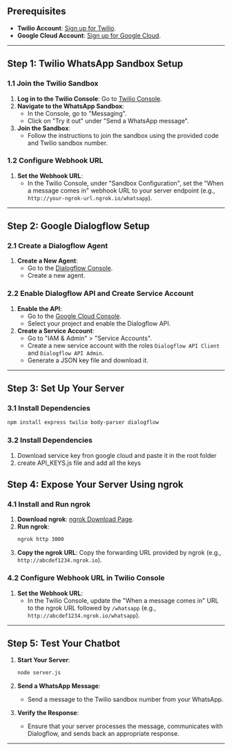 ## Prerequisites
- **Twilio Account**: [Sign up for Twilio](https://www.twilio.com/).
- **Google Cloud Account**: [Sign up for Google Cloud](https://cloud.google.com/).

---

## Step 1: Twilio WhatsApp Sandbox Setup

### 1.1 Join the Twilio Sandbox
1. **Log in to the Twilio Console**: Go to [Twilio Console](https://www.twilio.com/console).
2. **Navigate to the WhatsApp Sandbox**:
   - In the Console, go to "Messaging".
   - Click on "Try it out" under "Send a WhatsApp message".
3. **Join the Sandbox**:
   - Follow the instructions to join the sandbox using the provided code and Twilio sandbox number.

### 1.2 Configure Webhook URL
1. **Set the Webhook URL**:
   - In the Twilio Console, under "Sandbox Configuration", set the "When a message comes in" webhook URL to your server endpoint (e.g., `http://your-ngrok-url.ngrok.io/whatsapp`).

---

## Step 2: Google Dialogflow Setup

### 2.1 Create a Dialogflow Agent
1. **Create a New Agent**:
   - Go to the [Dialogflow Console](https://dialogflow.cloud.google.com/).
   - Create a new agent.

### 2.2 Enable Dialogflow API and Create Service Account
1. **Enable the API**:
   - Go to the [Google Cloud Console](https://console.cloud.google.com/).
   - Select your project and enable the Dialogflow API.
2. **Create a Service Account**:
   - Go to "IAM & Admin" > "Service Accounts".
   - Create a new service account with the roles `Dialogflow API Client` and `Dialogflow API Admin`.
   - Generate a JSON key file and download it.

---

## Step 3: Set Up Your Server

### 3.1 Install Dependencies
```bash
npm install express twilio body-parser dialogflow
```

### 3.2 Install Dependencies
1. Download service key fron google cloud and paste it in the root folder
2. create API_KEYS.js file and add all the keys

## Step 4: Expose Your Server Using ngrok

### 4.1 Install and Run ngrok
1. **Download ngrok**: [ngrok Download Page](https://ngrok.com/download).
2. **Run ngrok**:
   ```bash
   ngrok http 3000
   ```
3. **Copy the ngrok URL**: Copy the forwarding URL provided by ngrok (e.g., `http://abcdef1234.ngrok.io`).

### 4.2 Configure Webhook URL in Twilio Console
1. **Set the Webhook URL**:
   - In the Twilio Console, update the "When a message comes in" URL to the ngrok URL followed by `/whatsapp` (e.g., `http://abcdef1234.ngrok.io/whatsapp`).

---

## Step 5: Test Your Chatbot

1. **Start Your Server**:
   ```bash
   node server.js
   ```

2. **Send a WhatsApp Message**:
   - Send a message to the Twilio sandbox number from your WhatsApp.

3. **Verify the Response**:
   - Ensure that your server processes the message, communicates with Dialogflow, and sends back an appropriate response.

---

 
